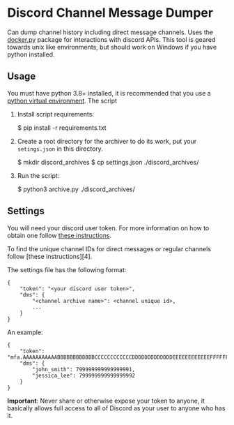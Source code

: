# Discord Channel Message Dumper

Can dump channel history including direct message channels.  Uses the
[docker.py][1] package for interactions with discord APIs.  This tool is geared
towards unix like environments, but should work on Windows if you have python
installed.

## Usage

You must have python 3.8+ installed, it is recommended that you use a [python
virtual environment][2].  The script

1. Install script requirements:


    $ pip install -r requirements.txt

2. Create a root directory for the archiver to do its work, put your
   `setings.json` in this directory.

    
    $ mkdir discord_archives
    $ cp settings.json ./discord_archives/

3. Run the script:
    

    $ python3 archive.py ./discord_archives/

## Settings

You will need your discord user token. For more information on how to obtain
one follow [these instructions][3].

To find the unique channel IDs for direct messages or regular channels follow
[these instructions][4].

The settings file has the following format:

    {
        "token": "<your discord user token>",
        "dms": {
            "<channel archive name>": <channel unique id>,
            ...
        }
    }

An example:

    {
        "token": "mfa.AAAAAAAAAAABBBBBBBBBBBBCCCCCCCCCCCCDDDDDDDDDDDDDEEEEEEEEEEEEFFFFFFFFFFFGGGGGGGGGGGGG"
        "dms": {
            "john_smith": 799999999999999991,
            "jessica_lee": 799999999999999992
        }
    }

**Important**: Never share or otherwise expose your token to anyone, it
basically allows full access to all of Discord as your user to anyone who has
it.

[1]: https://github.com/Rapptz/discord.py
[2]: https://docs.python.org/3/tutorial/venv.html
[3]: https://github.com/Tyrrrz/DiscordChatExporter/wiki/Obtaining-Token-and-Channel-IDs#how-to-get-a-user-token
